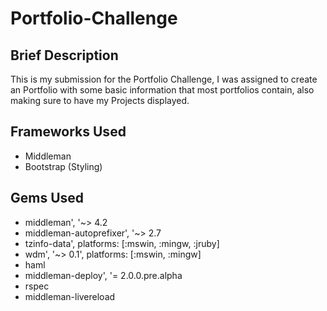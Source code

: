 # Portfolio-Challenge
## Brief Description
This is my submission for the Portfolio Challenge, I was assigned to create an Portfolio with some basic information that most portfolios contain, also making sure to have my Projects displayed.

## Frameworks Used
* Middleman
* Bootstrap (Styling)

## Gems Used
* middleman', '~> 4.2
* middleman-autoprefixer', '~> 2.7
* tzinfo-data', platforms: [:mswin, :mingw, :jruby]
* wdm', '~> 0.1', platforms: [:mswin, :mingw]
* haml
* middleman-deploy', '= 2.0.0.pre.alpha
* rspec
* middleman-livereload
